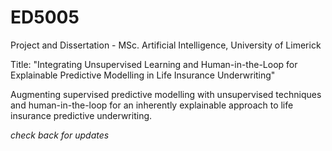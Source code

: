 # ED5005
Project and Dissertation - MSc. Artificial Intelligence, University of Limerick

Title: "Integrating Unsupervised Learning and Human-in-the-Loop for Explainable Predictive Modelling in Life Insurance Underwriting"

Augmenting supervised predictive modelling with unsupervised techniques and human-in-the-loop for an inherently explainable approach to life insurance predictive underwriting.

_check back for updates_
